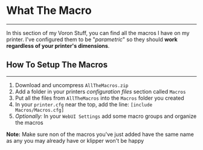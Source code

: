# What The Macro

------

In this section of my Voron Stuff, you can find all the macros I have on my printer. I've configured them to be "*parametric*" so they should **work regardless of your printer's dimensions**.

## How To Setup The Macros

------

1. Download and uncompress `AllTheMacros.zip`
2. Add a folder in your printers *configuration files* section called `Macros`
3. Put all the files from `AllTheMacros` into the `Macros` folder you created
4. In your `printer.cfg` near the top, add the line: `[include Macros/Macros.cfg]`
5. *Optionally:* In your `WebUI Settings` add some macro groups and organize the macros

**Note:** Make sure non of the macros you've just added have the same name as any you may already have or klipper won't be happy
